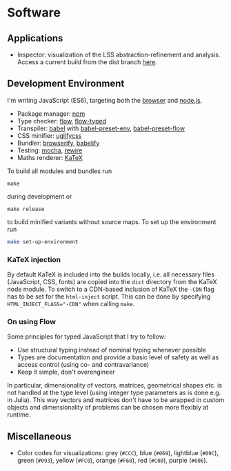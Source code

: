 # Software

## Applications

- Inspector: visualization of the LSS abstraction-refinement and analysis. Access a current build from the dist branch [here](https://htmlpreview.github.io/?https://github.com/chpolste/MScCSE/blob/dist/software/dist/inspector.html).


## Development Environment

I'm writing JavaScript (ES6), targeting both the [browser](https://www.mozilla.org/firefox/) and [node.js](https://nodejs.org/).

- Package manager: [npm](https://www.npmjs.com/)
- Type checker: [flow](https://flow.org/), [flow-typed](https://github.com/flowtype/flow-typed)
- Transpiler: [babel](https://babeljs.io/) with [babel-preset-env](https://babeljs.io/docs/plugins/preset-env/), [babel-preset-flow](https://babeljs.io/docs/plugins/preset-flow/)
- CSS minifier: [uglifycss](https://github.com/fmarcia/UglifyCSS)
- Bundler: [browserify](http://browserify.org/), [babelify](https://github.com/babel/babelify)
- Testing: [mocha](https://mochajs.org/), [rewire](https://github.com/jhnns/rewire)
- Maths renderer: [KaTeX](https://github.com/Khan/KaTeX)

To build all modules and bundles run

```
make
```

during development or

```
make release
```

to build minified variants without source maps. To set up the environment run

```bash
make set-up-environment
```

### KaTeX injection

By default KaTeX is included into the builds locally, i.e. all necessary files (JavaScript, CSS, fonts) are copied into the `dist` directory from the KaTeX node module. To switch to a CDN-based inclusion of KaTeX the `-CDN` flag has to be set for the `html-inject` script. This can be done by specifying `HTML_INJECT_FLAGS="-CDN"` when calling `make`.


### On using Flow

Some principles for typed JavaScript that I try to follow:

- Use structural typing instead of nominal typing whenever possible
- Types are documentation and provide a basic level of safety as well as access control (using co- and contravariance)
- Keep it simple, don't overengineer

In particular, dimensionality of vectors, matrices, geometrical shapes etc. is not handled at the type level (using integer type parameters as is done e.g. in Julia). This way vectors and matrices don't have to be wrapped in custom objects and dimensionality of problems can be chosen more flexibly at runtime.


## Miscellaneous

- Color codes for visualizations: grey (`#CCC`), blue (`#069`), lightblue (`#09C`), green (`#093`), yellow (`#FC0`), orange (`#F60`), red (`#C00`), purple (`#606`).

